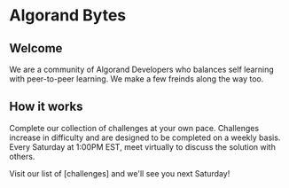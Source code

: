 # Algorand Bytes

## Welcome
We are a community of Algorand Developers who balances self learning with peer-to-peer learning. We make a few freinds along the way too.

## How it works
Complete our collection of challenges at your own pace. Challenges increase in difficulty and are designed to be completed on a weekly basis. Every Saturday at 1:00PM EST, meet virtually to discuss the solution with others.

Visit our list of [challenges] and we'll see you next Saturday!